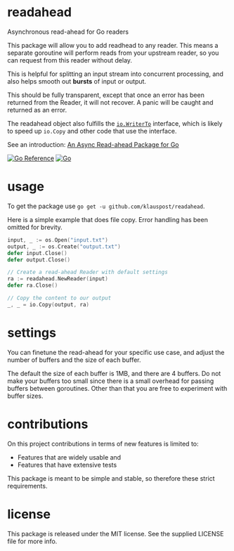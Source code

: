 # readahead
Asynchronous read-ahead for Go readers

This package will allow you to add readhead to any reader. This means a separate goroutine will perform reads from your upstream reader, so you can request from this reader without delay.

This is helpful for splitting an input stream into concurrent processing, and also helps smooth out **bursts** of input or output.

This should be fully transparent, except that once an error has been returned from the Reader, it will not recover. A panic will be caught and returned as an error.

The readahead object also fulfills the [`io.WriterTo`](https://golang.org/pkg/io/#WriterTo) interface, which is likely to speed up `io.Copy` and other code that use the interface.

See an introduction: [An Async Read-ahead Package for Go](https://blog.klauspost.com/an-async-read-ahead-package-for-go/)

[![Go Reference](https://pkg.go.dev/badge/github.com/klauspost/readahead.svg)](https://pkg.go.dev/github.com/klauspost/readahead) [![Go](https://github.com/klauspost/readahead/actions/workflows/go.yml/badge.svg)](https://github.com/klauspost/readahead/actions/workflows/go.yml)

# usage

To get the package use `go get -u github.com/klauspost/readahead`.

Here is a simple example that does file copy. Error handling has been omitted for brevity.
```Go
input, _ := os.Open("input.txt")
output, _ := os.Create("output.txt")
defer input.Close()
defer output.Close()

// Create a read-ahead Reader with default settings
ra := readahead.NewReader(input)
defer ra.Close()

// Copy the content to our output
_, _ = io.Copy(output, ra)
```

# settings

You can finetune the read-ahead for your specific use case, and adjust the number of buffers and the size of each buffer.

The default the size of each buffer is 1MB, and there are 4 buffers. Do not make your buffers too small since there is a small overhead for passing buffers between goroutines. Other than that you are free to experiment with buffer sizes.

# contributions

On this project contributions in terms of new features is limited to:

* Features that are widely usable and
* Features that have extensive tests

This package is meant to be simple and stable, so therefore these strict requirements.

# license

This package is released under the MIT license. See the supplied LICENSE file for more info.
